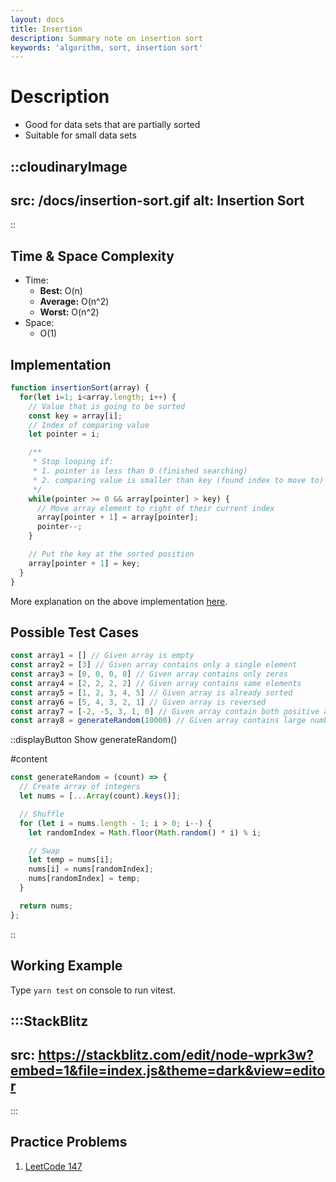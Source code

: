 ```yaml
---
layout: docs
title: Insertion
description: Summary note on insertion sort
keywords: 'algorithm, sort, insertion sort'
---
```


# Description
- Good for data sets that are partially sorted
- Suitable for small data sets

::cloudinaryImage
---
src: /docs/insertion-sort.gif
alt: Insertion Sort
---
::

## Time & Space Complexity
- Time: 
  - **Best:** O(n)
  - **Average:** O(n^2)
  - **Worst:** O(n^2)
- Space:
  - O(1)

## Implementation
```javascript
function insertionSort(array) {
  for(let i=1; i<array.length; i++) {
    // Value that is going to be sorted
    const key = array[i];
    // Index of comparing value
    let pointer = i;

    /** 
     * Stop looping if:
     * 1. pointer is less than 0 (finished searching)
     * 2. comparing value is smaller than key (found index to move to)
     */
    while(pointer >= 0 && array[pointer] > key) {
      // Move array element to right of their current index
      array[pointer + 1] = array[pointer]; 
      pointer--;
    }

    // Put the key at the sorted position
    array[pointer + 1] = key;
  }
}
```

More explanation on the above implementation [here](https://www.programiz.com/dsa/insertion-sort).

## Possible Test Cases
```javascript
const array1 = [] // Given array is empty
const array2 = [3] // Given array contains only a single element
const array3 = [0, 0, 0, 0] // Given array contains only zeros
const array4 = [2, 2, 2, 2] // Given array contains same elements
const array5 = [1, 2, 3, 4, 5] // Given array is already sorted
const array6 = [5, 4, 3, 2, 1] // Given array is reversed
const array7 = [-2, -5, 3, 1, 0] // Given array contain both positive and negative numbers
const array8 = generateRandom(10000) // Given array contains large number of elements
```

::displayButton
Show generateRandom()

#content
```javascript
const generateRandom = (count) => {
  // Create array of integers
  let nums = [...Array(count).keys()];

  // Shuffle
  for (let i = nums.length - 1; i > 0; i--) {
    let randomIndex = Math.floor(Math.random() * i) % i;

    // Swap
    let temp = nums[i];
    nums[i] = nums[randomIndex];
    nums[randomIndex] = temp;
  }

  return nums;
};
```
::

## Working Example
Type `yarn test` on console to run vitest.

:::StackBlitz
---
src: https://stackblitz.com/edit/node-wprk3w?embed=1&file=index.js&theme=dark&view=editor
---
:::


## Practice Problems
1. [LeetCode 147](https://leetcode.com/problems/insertion-sort-list/)